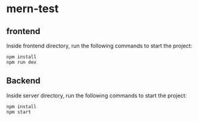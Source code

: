 # mern-test
## frontend
Inside frontend directory, run the following commands to start the project:
```
npm install
npm run dev
```
## Backend
Inside server directory, run the following commands to start the project:
```
npm install
npm start
```
